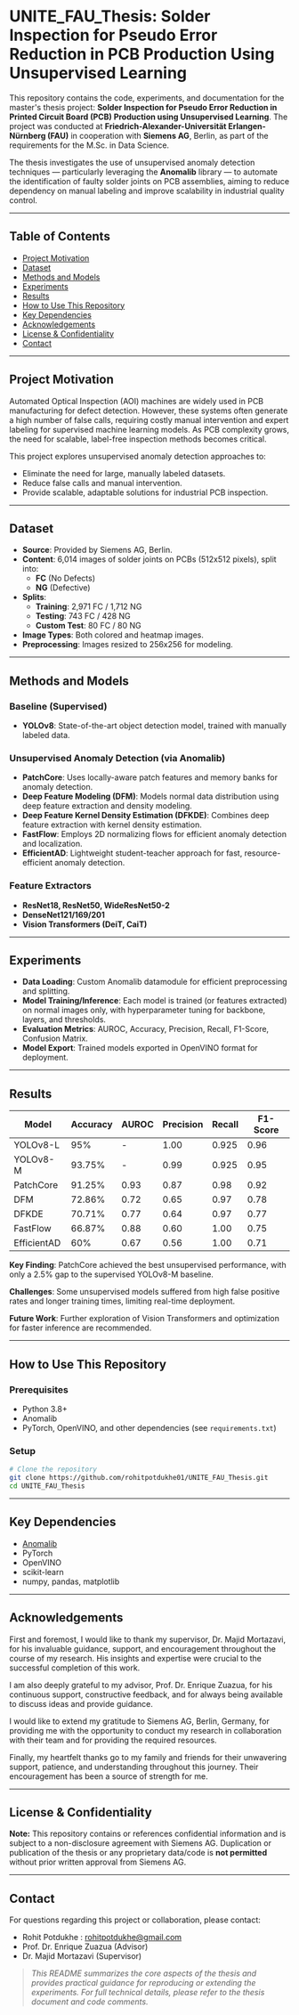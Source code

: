 # UNITE_FAU_Thesis: Solder Inspection for Pseudo Error Reduction in PCB Production Using Unsupervised Learning

This repository contains the code, experiments, and documentation for the master's thesis project: **Solder Inspection for Pseudo Error Reduction in Printed Circuit Board (PCB) Production using Unsupervised Learning**. The project was conducted at **Friedrich-Alexander-Universität Erlangen-Nürnberg (FAU)** in cooperation with **Siemens AG**, Berlin, as part of the requirements for the M.Sc. in Data Science.

The thesis investigates the use of unsupervised anomaly detection techniques — particularly leveraging the **Anomalib** library — to automate the identification of faulty solder joints on PCB assemblies, aiming to reduce dependency on manual labeling and improve scalability in industrial quality control.

---

## Table of Contents
- [Project Motivation](#project-motivation)
- [Dataset](#dataset)
- [Methods and Models](#methods-and-models)
- [Experiments](#experiments)
- [Results](#results)
- [How to Use This Repository](#how-to-use-this-repository)
- [Key Dependencies](#key-dependencies)
- [Acknowledgements](#acknowledgements)
- [License & Confidentiality](#license--confidentiality)
- [Contact](#contact)

---

## Project Motivation

Automated Optical Inspection (AOI) machines are widely used in PCB manufacturing for defect detection. However, these systems often generate a high number of false calls, requiring costly manual intervention and expert labeling for supervised machine learning models. As PCB complexity grows, the need for scalable, label-free inspection methods becomes critical.

This project explores unsupervised anomaly detection approaches to:
- Eliminate the need for large, manually labeled datasets.
- Reduce false calls and manual intervention.
- Provide scalable, adaptable solutions for industrial PCB inspection.

---

## Dataset

- **Source**: Provided by Siemens AG, Berlin.
- **Content**: 6,014 images of solder joints on PCBs (512x512 pixels), split into:
  - **FC** (No Defects)
  - **NG** (Defective)
- **Splits**:
  - **Training**: 2,971 FC / 1,712 NG
  - **Testing**: 743 FC / 428 NG
  - **Custom Test**: 80 FC / 80 NG
- **Image Types**: Both colored and heatmap images.
- **Preprocessing**: Images resized to 256x256 for modeling.

---

## Methods and Models

### Baseline (Supervised)
- **YOLOv8**: State-of-the-art object detection model, trained with manually labeled data.

### Unsupervised Anomaly Detection (via Anomalib)
- **PatchCore**: Uses locally-aware patch features and memory banks for anomaly detection.
- **Deep Feature Modeling (DFM)**: Models normal data distribution using deep feature extraction and density modeling.
- **Deep Feature Kernel Density Estimation (DFKDE)**: Combines deep feature extraction with kernel density estimation.
- **FastFlow**: Employs 2D normalizing flows for efficient anomaly detection and localization.
- **EfficientAD**: Lightweight student-teacher approach for fast, resource-efficient anomaly detection.

### Feature Extractors
- **ResNet18, ResNet50, WideResNet50-2**
- **DenseNet121/169/201**
- **Vision Transformers (DeiT, CaiT)**

---

## Experiments

- **Data Loading**: Custom Anomalib datamodule for efficient preprocessing and splitting.
- **Model Training/Inference**: Each model is trained (or features extracted) on normal images only, with hyperparameter tuning for backbone, layers, and thresholds.
- **Evaluation Metrics**: AUROC, Accuracy, Precision, Recall, F1-Score, Confusion Matrix.
- **Model Export**: Trained models exported in OpenVINO format for deployment.

---

## Results

| Model          | Accuracy | AUROC | Precision | Recall | F1-Score |
|----------------|----------|-------|-----------|--------|----------|
| YOLOv8-L       | 95%      | -     | 1.00      | 0.925  | 0.96     |
| YOLOv8-M       | 93.75%   | -     | 0.99      | 0.925  | 0.95     |
| PatchCore      | 91.25%   | 0.93  | 0.87      | 0.98   | 0.92     |
| DFM            | 72.86%   | 0.72  | 0.65      | 0.97   | 0.78     |
| DFKDE          | 70.71%   | 0.77  | 0.64      | 0.97   | 0.77     |
| FastFlow       | 66.87%   | 0.88  | 0.60      | 1.00   | 0.75     |
| EfficientAD    | 60%      | 0.67  | 0.56      | 1.00   | 0.71     |

**Key Finding**: PatchCore achieved the best unsupervised performance, with only a 2.5% gap to the supervised YOLOv8-M baseline.

**Challenges**: Some unsupervised models suffered from high false positive rates and longer training times, limiting real-time deployment.

**Future Work**: Further exploration of Vision Transformers and optimization for faster inference are recommended.

---

## How to Use This Repository

### Prerequisites
- Python 3.8+
- Anomalib
- PyTorch, OpenVINO, and other dependencies (see `requirements.txt`)

### Setup
```bash
# Clone the repository
git clone https://github.com/rohitpotdukhe01/UNITE_FAU_Thesis.git
cd UNITE_FAU_Thesis
```

---

## Key Dependencies

- [Anomalib](https://github.com/openvinotoolkit/anomalib)
- PyTorch
- OpenVINO
- scikit-learn
- numpy, pandas, matplotlib

---

## Acknowledgements

First and foremost, I would like to thank my supervisor, Dr. Majid Mortazavi, for his invaluable guidance, support, and encouragement throughout the course of my research. His insights and expertise were crucial to the successful completion of this work. 

I am also deeply grateful to my advisor, Prof. Dr. Enrique Zuazua, for his continuous support, constructive feedback, and for always being available to discuss ideas and provide guidance. 

I would like to extend my gratitude to Siemens AG, Berlin, Germany, for providing me with the opportunity to conduct my research in collaboration with their team and for providing the required resources. 

Finally, my heartfelt thanks go to my family and friends for their unwavering support, patience, and understanding throughout this journey. Their encouragement has been a source of strength for me.

---

## License & Confidentiality

**Note:** This repository contains or references confidential information and is subject to a non-disclosure agreement with Siemens AG. Duplication or publication of the thesis or any proprietary data/code is **not permitted** without prior written approval from Siemens AG.

---

## Contact

For questions regarding this project or collaboration, please contact:

- Rohit Potdukhe : rohitpotdukhe@gmail.com
- Prof. Dr. Enrique Zuazua (Advisor)
- Dr. Majid Mortazavi (Supervisor)

> *This README summarizes the core aspects of the thesis and provides practical guidance for reproducing or extending the experiments. For full technical details, please refer to the thesis document and code comments.*